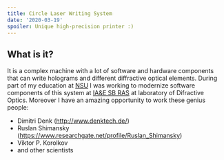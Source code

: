 ```yaml
---
title: Circle Laser Writing System
date: '2020-03-19'
spoiler: Unique high-precision printer :)
---
```


## What is it?

It is a complex machine with a lot of software and hardware components that can write holograms and different diffractive optical elements.
During part of my education at [NSU](https://www.nsu.ru/) I was working to modernize software components of this system at [IA&E SB RAS](https://www.iae.nsk.su/en/) at laboratory of Difractive Optics.
Moreover I have an amazing opportunity to work these genius people:
* Dimitri Denk (http://www.denktech.de/)
* Ruslan Shimansky (https://www.researchgate.net/profile/Ruslan_Shimansky)
* Viktor P. Korolkov
* and other scientists
